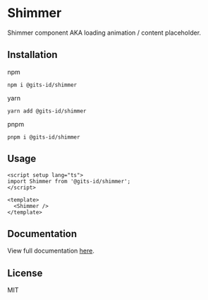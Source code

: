 # Shimmer

Shimmer component AKA loading animation / content placeholder.

## Installation

npm

```
npm i @gits-id/shimmer
```

yarn

```
yarn add @gits-id/shimmer
```

pnpm

```
pnpm i @gits-id/shimmer
```

## Usage

```vue
<script setup lang="ts">
import Shimmer from '@gits-id/shimmer';
</script>

<template>
  <Shimmer />
</template>
```

## Documentation

View full documentation [here](https://gits-ui.web.app/?path=/story/components-shimmer--default).

## License

MIT
